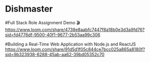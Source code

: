 ﻿# Dishmaster
 
#Full Stack Role Assignment Demo 🎬
https://www.loom.com/share/4738e8aabfc7447f8a18b0e3d3a9fd76?sid=fd4776df-9500-40f1-9677-2b53aa99c306

#Building a Real-Time Web Application with Node.js and ReactJS
https://www.loom.com/share/91d5d1f05c844ce7bcc025a865a8180f?sid=9b323938-6288-45ab-aa62-39bd05352c70


